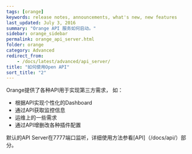 ```yaml
---
tags: [orange]
keywords: release notes, announcements, what's new, new features
last_updated: July 3, 2016
summary: "Orange API 服务如何启动。"
sidebar: orange_sidebar
permalink: orange_api_server.html
folder: orange
category: Advanced
redirect_from:
    - /docs/latest/advanced/api_server/
title: "如何使用Open API"
sort_title: "2"
---
```


Orange提供了各种API用于实现第三方需求， 如：

- 根据API实现个性化的Dashboard
- 通过API获取监控信息
- 运维上的一些需求
- 通过API增删改各种插件配置

默认的API Server在7777端口监听，详细使用方法参看[API]（/docs/api/）部分。


